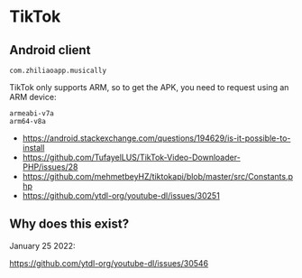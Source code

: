 # TikTok

## Android client

~~~
com.zhiliaoapp.musically
~~~

TikTok only supports ARM, so to get the APK, you need to request using an ARM
device:

~~~
armeabi-v7a
arm64-v8a
~~~

- https://android.stackexchange.com/questions/194629/is-it-possible-to-install
- https://github.com/TufayelLUS/TikTok-Video-Downloader-PHP/issues/28
- https://github.com/mehmetbeyHZ/tiktokapi/blob/master/src/Constants.php
- https://github.com/ytdl-org/youtube-dl/issues/30251

## Why does this exist?

January 25 2022:

https://github.com/ytdl-org/youtube-dl/issues/30546
